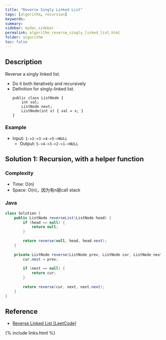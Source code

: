 ```yaml
---
title: "Reverse Singly Linked List"
tags: [algorithm, recursion]
keywords:
summary:
sidebar: mydoc_sidebar
permalink: algorithm_reverse_singly_linked_list.html
folder: algorithm
toc: false
---
```


## Description
Reverse a singly linked list. 
* Do it both iteratively and recursively
* Definition for singly-linked list.
  ```
  public class ListNode {
      int val;
      ListNode next;
      ListNode(int x) { val = x; }
  }
  ```

### Example
* Input: `1->2->3->4->5->NULL`
  * Output: `5->4->3->2->1->NULL`

## Solution 1: Recursion, with a helper function

### Complexity
* Time: O(n)
* Space: O(n)，因为有n层call stack

### Java
```java
class Solution {
    public ListNode reverseList(ListNode head) {
        if (head == null) {
            return null;
        }
        
        return reverse(null, head, head.next);
    }
    
    private ListNode reverse(ListNode prev, ListNode cur, ListNode next) {
        cur.next = prev;
        
        if (next == null) {
            return cur;
        }
        
        return reverse(cur, next, next.next);
    }
}
```

## Reference
* [Reverse Linked List [LeetCode]](https://leetcode.com/problems/reverse-linked-list/description/)

{% include links.html %}
